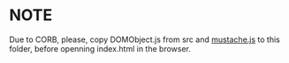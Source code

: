 # NOTE
Due to CORB, please, copy DOMObject.js from src and
[mustache.js](https://raw.githubusercontent.com/janl/mustache.js/master/mustache.js)
to this folder, before openning index.html in the browser.